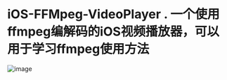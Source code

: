 # iOS-FFMpeg-VideoPlayer . 一个使用ffmpeg编解码的iOS视频播放器，可以用于学习ffmpeg使用方法
![image](https://github.com/yuequal/iOS-FFMpeg-VideoPlayer/blob/master/ffmpeg_demo/Resource/QQ20181018-164122-HD.gif)
